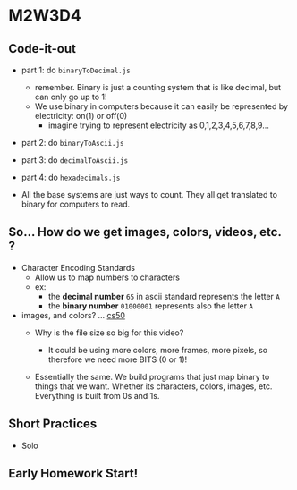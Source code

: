 # M2W3D4


## Code-it-out
- part 1: do `binaryToDecimal.js`
  - remember. Binary is just a counting system that is like decimal, but can only go up to 1!
  - We use binary in computers because it can easily be represented by electricity: on(1) or off(0)
    - imagine trying to represent electricity as 0,1,2,3,4,5,6,7,8,9...
- part 2: do `binaryToAscii.js`
- part 3: do `decimalToAscii.js`
- part 4: do `hexadecimals.js`

- All the base systems are just ways to count. They all get translated to binary for computers to read.
  

## So... How do we get images, colors, videos, etc. ?
- Character Encoding Standards
  - Allow us to map numbers to characters
  - ex:
    - the **decimal number** `65` in ascii standard represents the letter `A`
    - the **binary number** `01000001` represents also the letter `A`
- images, and colors? ... [cs50](https://youtu.be/1tnj3UCkuxU?t=1531) 
  - Why is the file size so big for this video?
    - It could be using more colors, more frames, more pixels, so therefore we need more BITS (0 or 1)!
  
  - Essentially the same. We build programs that just map binary to things that we want. Whether its characters, colors, images, etc. Everything is built from 0s and 1s.


## Short Practices
- Solo


## Early Homework Start!



